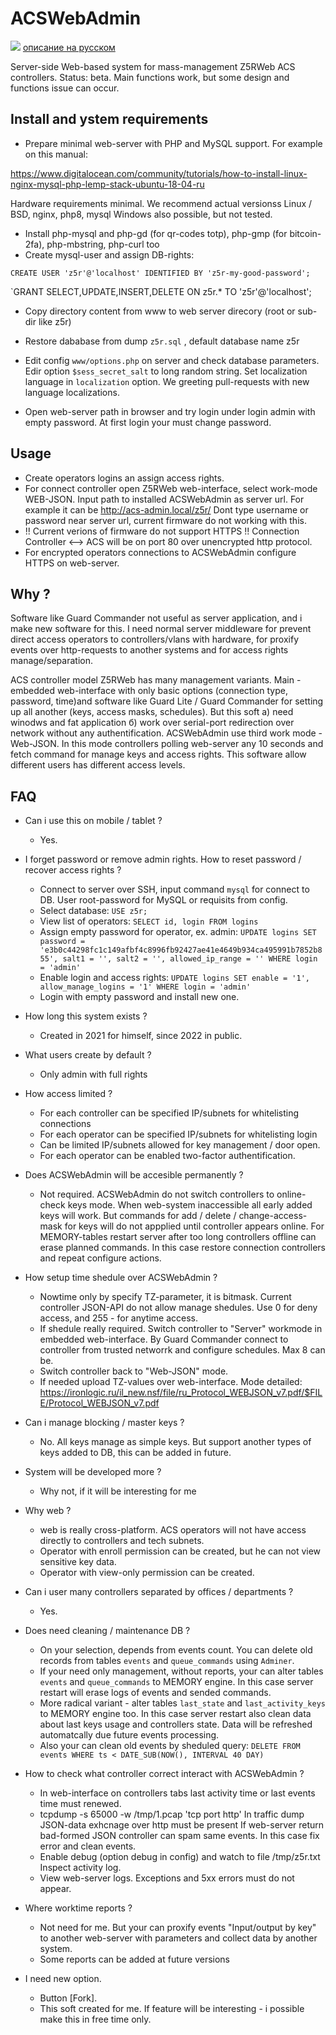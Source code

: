 # ACSWebAdmin

<img src="https://img.icons8.com/emoji/24/000000/russia-emoji.png"/> [описание на русском](https://github.com/Aminuxer/ACSWebAdmin/blob/main/README.md)

Server-side Web-based system for mass-management Z5RWeb ACS controllers.
Status: beta.  Main functions work, but some design and functions issue can occur.


## Install and ystem requirements
* Prepare minimal web-server with PHP and MySQL support.
For example on this manual:

https://www.digitalocean.com/community/tutorials/how-to-install-linux-nginx-mysql-php-lemp-stack-ubuntu-18-04-ru

Hardware requirements minimal. We recommend actual versionss Linux / BSD, nginx, php8, mysql
Windows also possible, but not tested.

* Install php-mysql and php-gd (for qr-codes totp), php-gmp (for bitcoin-2fa), php-mbstring, php-curl too
* Create mysql-user and assign DB-rights:

`CREATE USER 'z5r'@'localhost' IDENTIFIED BY 'z5r-my-good-password';`

`GRANT SELECT,UPDATE,INSERT,DELETE ON z5r.* TO 'z5r'@'localhost';

* Copy directory content from www to web server direcory (root or sub-dir like z5r)
* Restore dababase from dump `z5r.sql` , default database name z5r
* Edit config `www/options.php` on server and check database parameters. Edir option `$sess_secret_salt` to long random string.
Set localization language in `localization` option.
We greeting pull-requests with new language localizations.

* Open web-server path in browser and try login under login admin with empty password.
At first login your must change password.

## Usage
* Create operators logins an assign access rights.
* For connect controller open Z5RWeb web-interface, select work-mode WEB-JSON.
Input path to installed ACSWebAdmin as server url.
For example it can be http://acs-admin.local/z5r/
Dont type username or password near server url, current firmware do not working with this.
* !! Current verions of firmware do not support HTTPS !!
Connection Controller <--> ACS will be on port 80 over unencrypted http protocol.
* For encrypted operators connections to ACSWebAdmin configure HTTPS on web-server.

## Why ?
Software like Guard Commander not useful as server application, and i make new software for this.
I need normal server middleware for prevent direct access operators to controllers/vlans with hardware,
for proxify events over http-requests to another systems and for access rights manage/separation.

ACS controller model Z5RWeb has many management variants. Main - embedded web-interface with only basic options (connection type, password, time)and software like Guard Lite / Guard Commander for setting up all another (keys, access masks, schedules). But this soft а) need winodws and fat application б) work over serial-port redirection over network without any authentification. ACSWebAdmin use third work mode - Web-JSON.
In this mode controllers polling web-server any 10 seconds and fetch command for manage keys and access rights.
This software allow different users has different access levels.


##  FAQ
* Can i use this on mobile / tablet ?
  - Yes.

* I forget password or remove admin rights. How to reset password / recover access rights ?
  - Connect to server over SSH, input command `mysql` for connect to DB. User root-password for MySQL or requisits from config.
  - Select database:
     `USE z5r;`
  - View list of operators:
     `SELECT id, login FROM logins`
  - Assign empty password for operator, ex. admin:
     `UPDATE logins SET password = 'e3b0c44298fc1c149afbf4c8996fb92427ae41e4649b934ca495991b7852b855', salt1 = '', salt2 = '', allowed_ip_range = '' WHERE login = 'admin' `
  - Enable login and access rights:
     `UPDATE logins SET enable = '1', allow_manage_logins = '1' WHERE login = 'admin' `
  - Login with empty password and install new one.

* How long this system exists ?
  - Created in 2021 for himself, since 2022 in public.

* What users create by default ?
  - Only admin with full rights

* How access limited ?
  - For each controller can be specified IP/subnets for whitelisting connections
  - For each operator can be specified IP/subnets for whitelisting login
  - Can be limited IP/subnets allowed for key management / door open.
  - For each operator can be enabled two-factor authentification.

* Does ACSWebAdmin will be accesible permanently ?
  - Not required. ACSWebAdmin do not switch controllers to online-check keys mode.
    When web-system inaccessible all early added keys will work.
    But commands for add / delete / change-access-mask for keys will do not appplied until controller appears online.
    For MEMORY-tables restart server after too long controllers offline can erase planned commands.
    In this case restore connection controllers and repeat configure actions.

* How setup time shedule over ACSWebAdmin ?
  - Nowtime only by specify TZ-parameter, it is bitmask. Current controller JSON-API do not allow manage shedules.
    Use 0 for deny access, and 255 - for anytime access.
  - If shedule really required. Switch controller to "Server" workmode in embedded web-interface.
    By Guard Commander connect to controller from trusted networrk and configure schedules. Max 8 can be.
  - Switch controller back to "Web-JSON" mode.
  - If needed upload TZ-values over web-interface.
    Mode detailed:
    https://ironlogic.ru/il_new.nsf/file/ru_Protocol_WEBJSON_v7.pdf/$FILE/Protocol_WEBJSON_v7.pdf

* Can i manage blocking / master keys ?
  - No. All keys manage as simple keys. But support another types of keys added to DB, this can be added in future.

* System will be developed more ?
  - Why not, if it will be interesting for me

* Why web ?
  - web is really cross-platform. ACS operators will not have access directly to controllers and tech subnets.
  - Operator with enroll permission can be created, but he can not view sensitive key data.
  - Operator with view-only permission can be created.

* Can i user many controllers separated by offices / departments ?
  - Yes.

* Does need cleaning / maintenance DB ?
  - On your selection, depends from events count. You can delete old records from tables `events` and `queue_commands` using `Adminer`.
  - If your need only management, without reports, your can alter tables `events` and `queue_commands` to MEMORY engine.
    In this case server restart will erase logs of events and sended commands.
  - More radical variant - alter tables `last_state` and `last_activity_keys` to MEMORY engine too.
    In this case server restart also clean data about last keys usage and controllers state.
    Data will be refreshed automatcally due future events processing.
  - Also your can clean old events by sheduled query:
    `DELETE FROM events WHERE ts < DATE_SUB(NOW(), INTERVAL 40 DAY)`

* How to check what controller correct interact with ACSWebAdmin ?
  - In web-interface on controllers tabs last activity time or last events time must renewed.
  - tcpdump -s 65000 -w /tmp/1.pcap 'tcp port http'
    In traffic dump JSON-data exhcnage over http must be present
    If web-server return bad-formed JSON controller can spam same events.
    In this case fix error and clean events.
  - Enable debug (option debug in config) and watch to file /tmp/z5r.txt  Inspect activity log.
  - View web-server logs. Exceptions and 5xx errors must do not appear.

* Where worktime reports ?
  - Not need for me. But your can proxify events "Input/output by key" to another web-server with parameters and collect data by another system.
  - Some reports can be added at future versions

* I need new option.
  - Button [Fork].
  - This soft created for me. If feature will be interesting - i possible make this in free time only.

